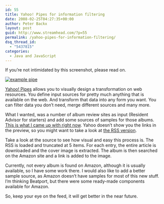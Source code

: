 ```yaml
---
id: 55
title: Yahoo! Pipes for information filtering
date: 2008-02-25T04:27:35+00:00
author: Peter Backx
layout: post
guid: http://www.streamhead.com/?p=55
permalink: /yahoo-pipes-for-information-filtering/
dsq_thread_id:
  - "5437815"
categories:
  - Java and JavaScript
---
```

If you&#8217;re not intimidated by this screenshot, please read on.

[![example pipe](http://www.streamhead.com/wp-content/uploads/2008/02/pipes.thumbnail.png)](http://www.streamhead.com/wp-content/uploads/2008/02/pipes.png "example pipe")

[Yahoo! Pipes](http://pipes.yahoo.com/pipes/) allows you to visually design a transformation on web resources. You define input sources for pretty much anything that is available on the web. And transform that data into any form you want. You can filter data you don&#8217;t need, merge different sources and many more.

What I wanted, was a number of album review sites as input (Resident Advisor for starters) and add some sources of samples for those albums. [This is what I came up with right now](http://pipes.yahoo.com/streamhead/ralatest). Yahoo doesn&#8217;t show you the links in the preview, so you might want to take a look at [the RSS version](http://pipes.yahoo.com/pipes/pipe.run?_id=8gi_2QDi3BG_q_b_oeNLYQ&_render=rss).

Take a look at the source to see how visual and easy this process is. The RSS is loaded and truncated at 5 items. For each entry, the entire article is downloaded and the cover image is extracted. The album is then searched on the Amazon site and a link is added to the image.

Currently, not every album is found on Amazon, although it is usually available, so I have some work there. I would also like to add a better sample source, as Amazon doesn&#8217;t have samples for most of this new stuff. I&#8217;m thinking Beatport, but there were some ready-made components available for Amazon.

So, keep your eye on the feed, it will get better in the near future.

<!-- AddThis Advanced Settings generic via filter on the_content -->

<!-- AddThis Share Buttons generic via filter on the_content -->